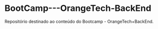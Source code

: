 # BootCamp---OrangeTech-BackEnd
Repositório destinado ao conteúdo do Bootcamp - OrangeTech+BackEnd.
